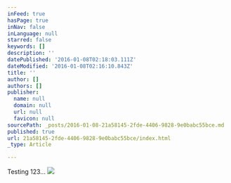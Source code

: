 ```yaml
---
inFeed: true
hasPage: true
inNav: false
inLanguage: null
starred: false
keywords: []
description: ''
datePublished: '2016-01-08T02:18:03.111Z'
dateModified: '2016-01-08T02:16:10.843Z'
title: ''
author: []
authors: []
publisher:
  name: null
  domain: null
  url: null
  favicon: null
sourcePath: _posts/2016-01-08-21a58145-2fde-4406-9828-9e0babc55bce.md
published: true
url: 21a58145-2fde-4406-9828-9e0babc55bce/index.html
_type: Article

---
```

Testing 123...
![](https://the-grid-user-content.s3-us-west-2.amazonaws.com/4532b72d-1e80-4af8-a1ac-e0b2aa3731a7.jpg)